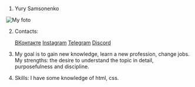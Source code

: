 1. Yury Samsonenko


![My foto](https://i.ibb.co/QrqtgxH/5-Y6r-KPvl402g-J6-PVS6-Od-NXIf-Hha-W56-Nd-LQs-H-8-H5-PCBz-Tqn-N1-CCy-Qy6-Yw-Nwkchledvi-BO-2.jpg)


2. Contacts:

   [ВКонтакте](https://vk.com/samson9797 'ВКонтакте')
   [Instagram](https://www.instagram.com/yura_samsonenko/ 'Telegram')
   [Telegram](https://t.me/YurySamsonenko 'Telegram')
   [Discord](https://discord.com/users/924872041981689878/ 'Discord')


3. My goal is to gain new knowledge, learn a new profession, change jobs. My strengths: the desire to understand the topic in detail, purposefulness and discipline.


4. Skills: I have some knowledge of html, css.